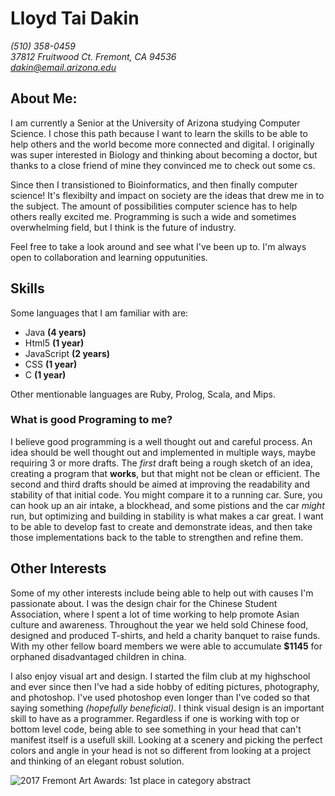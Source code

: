 # Lloyd Tai Dakin
*(510) 358-0459*  
*37812 Fruitwood Ct. Fremont, CA 94536*  
*dakin@email.arizona.edu*

## About Me:
I am currently a Senior at the University of Arizona studying Computer Science. I chose this path because I want to learn the skills to be able to help others and the world become more connected and digital. I originally was super interested in Biology and thinking about becoming a doctor, but thanks to a close friend of mine they convinced me to check out some cs. 

Since then I transistioned to Bioinformatics, and then finally computer science! It's flexibilty and impact on society are the ideas that drew me in to the subject. The amount of possibilities computer science has to help others really excited me. Programming is such a wide and sometimes overwhelming field, but I think is the future of industry.

Feel free to take a look around and see what I've been up to. I'm always open to collaboration and learning opputunities. 

## Skills
Some languages that I am familiar with are: 

- Java **(4 years)**
- Html5 **(1 year)**
- JavaScript **(2 years)**
- CSS **(1 year)**
- C **(1 year)**

Other mentionable languages are Ruby, Prolog, Scala, and Mips. 

### What is good Programing to me?
I believe good programming is a well thought out and careful process. An idea should be well thought out and implemented in multiple ways, maybe requiring 3 or more drafts. The *first* draft being a rough sketch of an idea, creating a program that **works**, but that might not be clean or efficient. The second and third drafts should be aimed at improving the readability and stability of that initial code. You might compare it to a running car. Sure, you can hook up an air intake, a blockhead, and some pistions and the car *might* run, but optimizing and building in stability is what makes a car great. I want to be able to develop fast to create and demonstrate ideas, and then take those implementations back to the table to strengthen and refine them. 

## Other Interests 

Some of my other interests include being able to help out with causes I'm passionate about. I was the design chair for the Chinese Student Association, where I spent a lot of time working to help promote Asian culture and awareness. Throughout the year we held sold Chinese food, designed and produced T-shirts, and held a charity banquet to raise funds. With my other fellow board members we were able to accumulate **$1145** for orphaned disadvantaged children in china.

I also enjoy visual art and design. I started the film club at my highschool and ever since then I've had a side hobby of editing pictures, photography, and photoshop. I've used photoshop even longer than I've coded so that saying something *(hopefully beneficial)*. I think visual design is an important skill to have as a programmer. Regardless if one is working with top or bottom level code, being able to see something in your head that can't manifest itself is a usefull skill. Looking at a scenery and picking the perfect colors and angle in your head is not so different from looking at a project and thinking of an elegant robust solution.

![2017 Fremont Art Awards: 1st place in category *abstract*](src)
